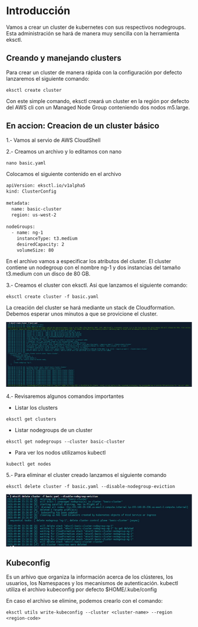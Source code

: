 # Introducción

Vamos a crear un cluster de kubernetes con sus respectivos nodegroups. Esta administración se hará de manera muy sencilla con la herramienta eksctl.

## Creando y manejando clusters

Para crear un cluster de manera rápida con la configuración por defecto lanzaremos el siguiente comando:

```
eksctl create cluster
```

Con este simple comando, eksctl creará un cluster en la región por defecto del AWS cli con un Managed Node Group conteniendo dos nodos m5.large.

## En accion: Creacion de un cluster básico

1.- Vamos al servio de AWS CloudShell

2.- Creamos un archivo y lo editamos con nano

```
nano basic.yaml
```

Colocamos el siguiente contenido en el archivo

```
apiVersion: eksctl.io/v1alpha5
kind: ClusterConfig

metadata:
  name: basic-cluster
  region: us-west-2

nodeGroups:
  - name: ng-1
    instanceType: t3.medium
    desiredCapacity: 2
    volumeSize: 80
```

En el archivo vamos a especificar los atributos del cluster. El cluster contiene un nodegroup con el nombre ng-1 y dos instancias del tamaño t3.medium con un disco de 80 GB.

3.- Creamos el cluster con eksctl. Asi que lanzamos el siguiente comando:

```
eksctl create cluster -f basic.yaml
```

La creación del cluster se hará mediante un stack de Cloudformation. Debemos esperar unos minutos a que se provicione el cluster.

![Verificar versiones](/img/2-1.image.jpg)

4.- Revisaremos algunos comandos importantes

- Listar los clusters

```
eksctl get clusters
```

- Listar nodegroups de un cluster

```
eksctl get nodegroups --cluster basic-cluster
```

- Para ver los nodos utilizamos kubectl

```
kubectl get nodes
```

5.- Para eliminar el cluster creado lanzamos el siguiente comando

```
eksctl delete cluster -f basic.yaml --disable-nodegroup-eviction
```
![Verificar versiones](/img/2-2.image.jpg)

## Kubeconfig

Es un arhivo que organiza la información acerca de los clústeres, los usuarios, los Namespaces y los mecanismos de autenticación. kubectl utiliza el archivo kubeconfig por defecto $HOME/.kube/config

En caso el archivo se elimine, podemos crearlo con el comando:

```
eksctl utils write-kubeconfig --cluster <cluster-name> --region <region-code>
```


